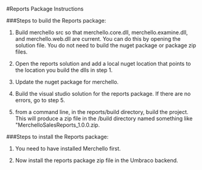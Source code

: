 #Reports Package Instructions


###Steps to build the Reports package:


1) Build merchello src so that merchello.core.dll, merchello.examine.dll, and merchello.web.dll are current. You can do this by opening the solution file. You do not need to build the nuget package or package zip files.

2) Open the reports solution and add a local nuget location that points to the location you build the dlls in step 1.

3) Update the nuget package for merchello. 

4) Build the visual studio solution for the reports package. If there are no errors, go to step 5.

5) from a command line, in the reports/build directory, build the project. This will produce a zip file in the /build directory named something like "MerchelloSalesReports_1.0.0.zip. 

###Steps to install the Reports package:

1) You need to have installed Merchello first. 

2) Now install the reports package zip file in the Umbraco backend. 